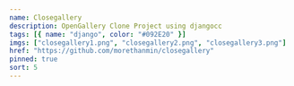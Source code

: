 ```yaml
---
name: Closegallery
description: OpenGallery Clone Project using djangocc
tags: [{ name: "django", color: "#092E20" }]
imgs: ["closegallery1.png", "closegallery2.png", "closegallery3.png"]
href: "https://github.com/morethanmin/closegallery"
pinned: true
sort: 5
---
```

